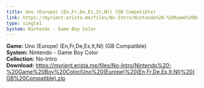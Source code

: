 ```yaml
---
title: Uno (Europe) (En,Fr,De,Es,It,Nl) (GB Compatible)
link: https://myrient.erista.me/files/No-Intro/Nintendo%20-%20Game%20Boy%20Color/Uno%20(Europe)%20(En,Fr,De,Es,It,Nl)%20(GB%20Compatible).zip
type: single1
System: Nintendo - Game Boy Color
---
```

<b>Game:</b> Uno (Europe) (En,Fr,De,Es,It,Nl) (GB Compatible)<br>
<b>System:</b> Nintendo - Game Boy Color<br>
<b>Collection:</b> No-Intro<br>
<b>Download:</b> https://myrient.erista.me/files/No-Intro/Nintendo%20-%20Game%20Boy%20Color/Uno%20(Europe)%20(En,Fr,De,Es,It,Nl)%20(GB%20Compatible).zip